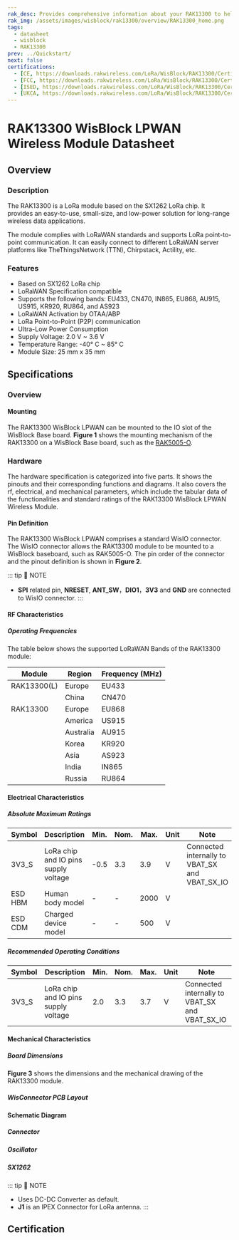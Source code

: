 ```yaml
---
rak_desc: Provides comprehensive information about your RAK13300 to help you use it. This information includes technical specifications, characteristics, and requirements, and it also discusses the device components.
rak_img: /assets/images/wisblock/rak13300/overview/RAK13300_home.png
tags:
  - datasheet
  - wisblock
  - RAK13300
prev: ../Quickstart/
next: false
certifications:
  - [CE, https://downloads.rakwireless.com/LoRa/WisBlock/RAK13300/Certification/RAK13300_CE_Certification.pdf]
  - [FCC, https://downloads.rakwireless.com/LoRa/WisBlock/RAK13300/Certification/RAK13300_FCC_Certification.zip]
  - [ISED, https://downloads.rakwireless.com/LoRa/WisBlock/RAK13300/Certification/RAK13300_ISED_Certification.pdf] 
  - [UKCA, https://downloads.rakwireless.com/LoRa/WisBlock/RAK13300/Certification/RAK13300_UKCA_Certification.pdf]
---
```


# RAK13300 WisBlock LPWAN Wireless Module Datasheet

## Overview

### Description

The RAK13300 is a LoRa module based on the SX1262 LoRa chip. It provides an easy-to-use, small-size, and low-power solution for long-range wireless data applications.

The module complies with LoRaWAN standards and supports LoRa point-to-point communication. It can easily connect to different LoRaWAN server platforms like TheThingsNetwork (TTN), Chirpstack, Actility, etc.


### Features

- Based on SX1262 LoRa chip
- LoRaWAN Specification compatible
- Supports the following bands: EU433, CN470, IN865, EU868, AU915, US915, KR920, RU864, and AS923
- LoRaWAN Activation by OTAA/ABP
- LoRa Point-to-Point (P2P) communication
- Ultra-Low Power Consumption
- Supply Voltage: 2.0&nbsp;V ~ 3.6&nbsp;V
- Temperature Range: -40°&nbsp;C ~ 85°&nbsp;C
- Module Size: 25&nbsp;mm x 35&nbsp;mm

## Specifications

### Overview 

#### Mounting

The RAK13300 WisBlock LPWAN can be mounted to the IO slot of the WisBlock Base board. **Figure 1** shows the mounting mechanism of the RAK13300 on a WisBlock Base board, such as the [RAK5005-O](https://store.rakwireless.com/products/rak5005-o-base-board).

<rk-img
  src="/assets/images/wisblock/rak13300/datasheet/mounting.png"
  width="60%"
  caption="RAK13300 WisBlock LPWAN Mounting"
/>

### Hardware

The hardware specification is categorized into five parts. It shows the pinouts and their corresponding functions and diagrams. It also covers the rf, electrical, and mechanical parameters, which include the tabular data of the functionalities and standard ratings of the RAK13300 WisBlock LPWAN Wireless Module.


#### Pin Definition

The RAK13300 WisBlock LPWAN comprises a standard WisIO connector. The WisIO connector allows the RAK13300 module to be mounted to a WisBlock baseboard, such as RAK5005-O. The pin order of the connector and the pinout definition is shown in **Figure 2**.

::: tip 📝 NOTE
- **SPI** related pin, **NRESET**, **ANT_SW**，**DIO1**，**3V3** and **GND** are connected to WisIO connector.
:::

 <rk-img
  src="/assets/images/wisblock/rak13300/datasheet/RAK13300_Pinouts.svg"
  width="80%"
  caption="RAK13300 WisBlock LPWAN Pinout"
/>


#### RF Characteristics
##### Operating Frequencies

The table below shows the supported LoRaWAN Bands of the RAK13300 module:

| Module      | Region    | Frequency (MHz) |
| ----------- | --------- | --------------- |
| RAK13300(L) | Europe    | EU433           |
|             | China     | CN470           |
| RAK13300    | Europe    | EU868           |
|             | America   | US915           |
|             | Australia | AU915           |
|             | Korea     | KR920           |
|             | Asia      | AS923           |
|             | India     | IN865           |
|             | Russia    | RU864           |

#### Electrical Characteristics

##### Absolute Maximum Ratings

| **Symbol** | **Description**                      | **Min.** | **Nom.** | **Max.** | **Unit** | **Note** |
| ---------- | ------------------------------------ | -------- | -------- | -------- | -------- | -------- |
| 3V3_S      | LoRa chip and IO pins supply voltage | -0.5     | 3.3      | 3.9      | V        | Connected internally to VBAT_SX and VBAT_SX_IO |
| ESD HBM    | Human body model                     | -        | -        | 2000     | V        |          |
| ESD  CDM   | Charged device model                 | -        | -        | 500      | V        |          |

##### Recommended Operating Conditions

| **Symbol** | **Description**                       | **Min.** | **Nom.** | **Max.** | **Unit** | **Note** |
| ---------- | ------------------------------------- | -------- | -------- | -------- | -------- | -------- |
| 3V3_S      | LoRa chip and IO pins supply voltage  | 2.0      | 3.3      | 3.7      | V        |Connected internally to VBAT_SX and VBAT_SX_IO |

#### Mechanical Characteristics

##### Board Dimensions

**Figure 3** shows the dimensions and the mechanical drawing of the RAK13300 module.

 <rk-img
  src="/assets/images/wisblock/rak13300/datasheet/mechanical-drawing.png"
  width="70%"
  caption="RAK13300 WisBlock LPWAN Dimensions"
/>


##### WisConnector PCB Layout

<rk-img
  src="/assets/images/wisblock/rak13300/datasheet/pcb-layout.png"
  width="100%"
  caption="WisConnector PCB Footprint and Recommendations"
/>


#### Schematic Diagram

##### Connector

<rk-img
  src="/assets/images/wisblock/rak13300/datasheet/pinout.png"
  width="60%"
  caption="RAK13300 Module WisConnector"
/>


##### Oscillator

<rk-img
  src="/assets/images/wisblock/rak13300/datasheet/oscillator.png"
  width="60%"
  caption="RAK13300 Oscillator"
/>

##### SX1262

<rk-img
  src="/assets/images/wisblock/rak13300/datasheet/sx162.png"
  width="100%"
  caption="RAK13300 Module WisConnector"
/>

::: tip 📝 NOTE
- Uses DC-DC Converter as default. 
- **J1** is an IPEX Connector for LoRa antenna.
:::


## Certification

<rk-certifications :params="$page.frontmatter.certifications" />